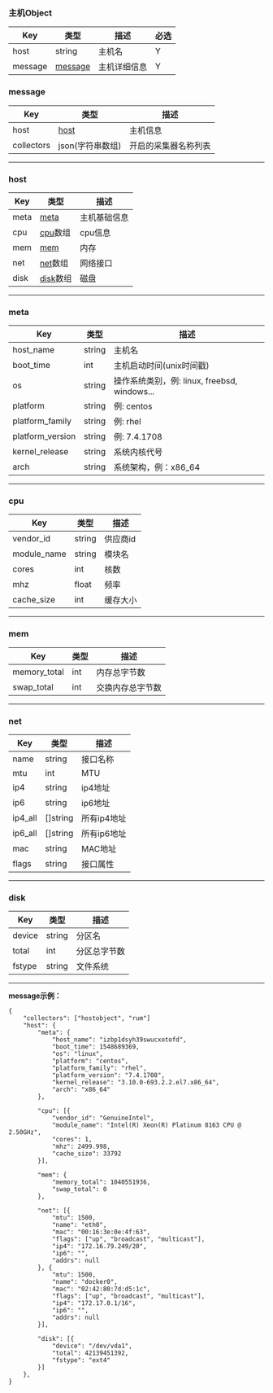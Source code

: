 ### 主机Object

| Key | 类型 | 描述 | 必选 |
| --- | ---- | ---- | ---- |
| host | string | 主机名 | Y |
| message | [message](#message) | 主机详细信息 | Y |

### message

| Key | 类型 | 描述 |
| --- | ---- | ---- |
| host | [host](#host) | 主机信息 |
| collectors | json(字符串数组) | 开启的采集器名称列表 |

---

### host  
| Key | 类型 | 描述 |
| --- | ---- | ---- |
| meta | [meta](#meta) | 主机基础信息 |
| cpu | [cpu](#cpu)数组 | cpu信息 |
| mem | [mem](#mem) | 内存 |
| net | [net](#net)数组 | 网络接口 |
| disk | [disk](#disk)数组 | 磁盘 |

---

### meta
| Key | 类型 | 描述 |
| --- | ---- | ---- |
| host_name | string | 主机名 |
| boot_time | int | 主机启动时间(unix时间戳) |
| os | string | 操作系统类别，例: linux, freebsd, windows... |
| platform | string | 例: centos |
| platform_family | string | 例: rhel |
| platform_version | string | 例: 7.4.1708 |
| kernel_release | string | 系统内核代号 |
| arch | string | 系统架构，例：x86_64 |

---

### cpu
| Key | 类型 | 描述 |
| --- | ---- | ---- |
| vendor_id | string | 供应商id |
| module_name | string | 模块名 |
| cores | int | 核数 |
| mhz | float | 频率 |
| cache_size | int | 缓存大小 |

---

### mem
| Key | 类型 | 描述 |
| --- | ---- | ---- |
| memory_total | int | 内存总字节数 |
| swap_total | int | 交换内存总字节数 |

---

### net
| Key | 类型 | 描述 |
| --- | ---- | ---- |
| name | string | 接口名称 |
| mtu | int | MTU |
| ip4 | string | ip4地址 |
| ip6 | string | ip6地址 |
| ip4_all | []string | 所有ip4地址 |
| ip6_all | []string | 所有ip6地址 |
| mac | string | MAC地址 |
| flags | string | 接口属性 |

---

### disk
| Key | 类型 | 描述 |
| --- | ---- | ---- |
| device | string | 分区名 |
| total | int | 分区总字节数 |
| fstype | string | 文件系统 |

---

**message示例：**  

    {
        "collectors": ["hostobject", "rum"]
        "host": {
            "meta": {
                "host_name": "izbp1dsyh39swucxotofd",
                "boot_time": 1548689369,
                "os": "linux",
                "platform": "centos",
                "platform_family": "rhel",
                "platform_version": "7.4.1708",
                "kernel_release": "3.10.0-693.2.2.el7.x86_64",
                "arch": "x86_64"
            },

            "cpu": [{
                "vendor_id": "GenuineIntel",
                "module_name": "Intel(R) Xeon(R) Platinum 8163 CPU @ 2.50GHz",
                "cores": 1,
                "mhz": 2499.998,
                "cache_size": 33792
            }],

            "mem": {
                "memory_total": 1040551936,
                "swap_total": 0
            },

            "net": [{
                "mtu": 1500,
                "name": "eth0",
                "mac": "00:16:3e:0e:4f:63",
                "flags": ["up", "broadcast", "multicast"],
                "ip4": "172.16.79.249/20",
                "ip6": "",
                "addrs": null
            }, {
                "mtu": 1500,
                "name": "docker0",
                "mac": "02:42:80:7d:d5:1c",
                "flags": ["up", "broadcast", "multicast"],
                "ip4": "172.17.0.1/16",
                "ip6": "",
                "addrs": null
            }],

            "disk": [{
                "device": "/dev/vda1",
                "total": 42139451392,
                "fstype": "ext4"
            }]
        },
    }
